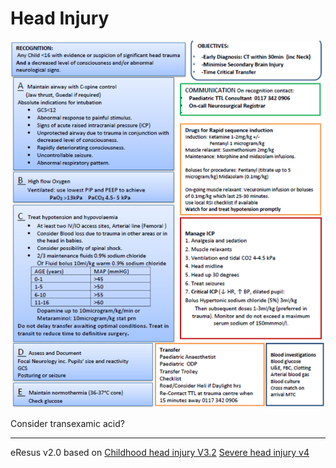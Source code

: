 # Head Injury
![Head injury](./guidelines.md/headInjury.png)

Consider transexamic acid?

--- 
eResus v2.0 based on  [Childhood head injury V3.2](http://workspaces/sites/Teams/ChildrensEmergencyDepartment/guidelines/BCH_guidelines/1/index.html#8921)
[Severe head injury v4](http://workspaces/sites/Teams/ChildrensEmergencyDepartment/guidelines/BCH_guidelines/1/index.html#16571)

<!--stackedit_data:
eyJoaXN0b3J5IjpbMTQ1MzAxMTUyN119
-->